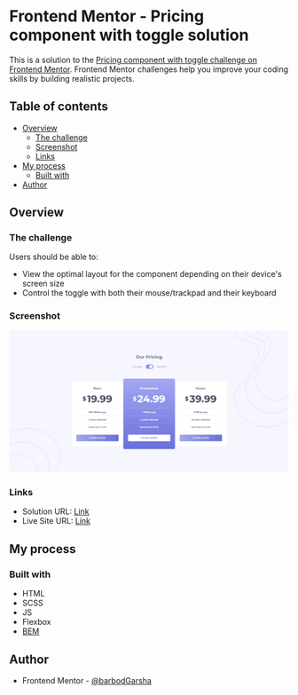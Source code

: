 # Frontend Mentor - Pricing component with toggle solution

This is a solution to the [Pricing component with toggle challenge on Frontend Mentor](https://www.frontendmentor.io/challenges/pricing-component-with-toggle-8vPwRMIC). Frontend Mentor challenges help you improve your coding skills by building realistic projects. 

## Table of contents

- [Overview](#overview)
  - [The challenge](#the-challenge)
  - [Screenshot](#screenshot)
  - [Links](#links)
- [My process](#my-process)
  - [Built with](#built-with)
- [Author](#author)

## Overview

### The challenge

Users should be able to:

- View the optimal layout for the component depending on their device's screen size
- Control the toggle with both their mouse/trackpad and their keyboard

### Screenshot

![](./screenshots/Screenshot.png)

### Links

- Solution URL: [Link](https://github.com/barbodGarsha/fylo-data-storage-component-master)
- Live Site URL: [Link](https://barbodgarsha.github.io/fylo-data-storage-component-master/)

## My process

### Built with

- HTML
- SCSS
- JS
- Flexbox
- [BEM](https://getbem.com)

## Author

- Frontend Mentor - [@barbodGarsha](https://www.frontendmentor.io/profile/barbodGarsha)
